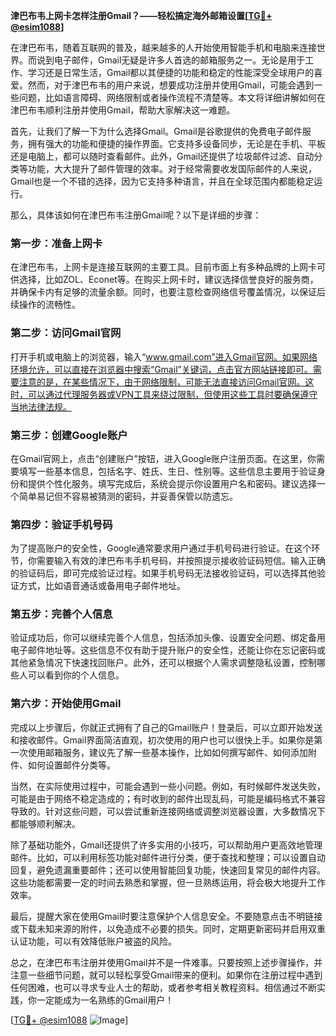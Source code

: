 **津巴布韦上网卡怎样注册Gmail？——轻松搞定海外邮箱设置[[TG💪+ @esim1088](https://t.me/s/esim1088)]**

在津巴布韦，随着互联网的普及，越来越多的人开始使用智能手机和电脑来连接世界。而说到电子邮件，Gmail无疑是许多人首选的邮箱服务之一。无论是用于工作、学习还是日常生活，Gmail都以其便捷的功能和稳定的性能深受全球用户的喜爱。然而，对于津巴布韦的用户来说，想要成功注册并使用Gmail，可能会遇到一些问题，比如语言障碍、网络限制或者操作流程不清楚等。本文将详细讲解如何在津巴布韦顺利注册并使用Gmail，帮助大家解决这一难题。

首先，让我们了解一下为什么选择Gmail。Gmail是谷歌提供的免费电子邮件服务，拥有强大的功能和便捷的操作界面。它支持多设备同步，无论是在手机、平板还是电脑上，都可以随时查看邮件。此外，Gmail还提供了垃圾邮件过滤、自动分类等功能，大大提升了邮件管理的效率。对于经常需要收发国际邮件的人来说，Gmail也是一个不错的选择，因为它支持多种语言，并且在全球范围内都能稳定运行。

那么，具体该如何在津巴布韦注册Gmail呢？以下是详细的步骤：

### 第一步：准备上网卡

在津巴布韦，上网卡是连接互联网的主要工具。目前市面上有多种品牌的上网卡可供选择，比如ZOL、Econet等。在购买上网卡时，建议选择信誉良好的服务商，并确保卡内有足够的流量余额。同时，也要注意检查网络信号覆盖情况，以保证后续操作的流畅性。

### 第二步：访问Gmail官网

打开手机或电脑上的浏览器，输入“www.gmail.com”进入Gmail官网。如果网络环境允许，可以直接在浏览器中搜索“Gmail”关键词，点击官方网站链接即可。需要注意的是，在某些情况下，由于网络限制，可能无法直接访问Gmail官网。这时，可以通过代理服务器或VPN工具来绕过限制，但使用这些工具时要确保遵守当地法律法规。

### 第三步：创建Google账户

在Gmail官网上，点击“创建账户”按钮，进入Google账户注册页面。在这里，你需要填写一些基本信息，包括名字、姓氏、生日、性别等。这些信息主要用于验证身份和提供个性化服务。填写完成后，系统会提示你设置用户名和密码。建议选择一个简单易记但不容易被猜测的密码，并妥善保管以防遗忘。

### 第四步：验证手机号码

为了提高账户的安全性，Google通常要求用户通过手机号码进行验证。在这个环节，你需要输入有效的津巴布韦手机号码，并按照提示接收验证码短信。输入正确的验证码后，即可完成验证过程。如果手机号码无法接收验证码，可以选择其他验证方式，比如语音通话或备用电子邮件地址。

### 第五步：完善个人信息

验证成功后，你可以继续完善个人信息，包括添加头像、设置安全问题、绑定备用电子邮件地址等。这些信息不仅有助于提升账户的安全性，还能让你在忘记密码或其他紧急情况下快速找回账户。此外，还可以根据个人需求调整隐私设置，控制哪些人可以看到你的个人信息。

### 第六步：开始使用Gmail

完成以上步骤后，你就正式拥有了自己的Gmail账户！登录后，可以立即开始发送和接收邮件。Gmail界面简洁直观，初次使用的用户也可以很快上手。如果你是第一次使用邮箱服务，建议先了解一些基本操作，比如如何撰写邮件、如何添加附件、如何设置邮件分类等。

当然，在实际使用过程中，可能会遇到一些小问题。例如，有时候邮件发送失败，可能是由于网络不稳定造成的；有时收到的邮件出现乱码，可能是编码格式不兼容导致的。针对这些问题，可以尝试重新连接网络或调整浏览器设置，大多数情况下都能够顺利解决。

除了基础功能外，Gmail还提供了许多实用的小技巧，可以帮助用户更高效地管理邮件。比如，可以利用标签功能对邮件进行分类，便于查找和整理；可以设置自动回复，避免遗漏重要邮件；还可以使用智能回复功能，快速回复常见的邮件内容。这些功能都需要一定的时间去熟悉和掌握，但一旦熟练运用，将会极大地提升工作效率。

最后，提醒大家在使用Gmail时要注意保护个人信息安全。不要随意点击不明链接或下载未知来源的附件，以免造成不必要的损失。同时，定期更新密码并启用双重认证功能，可以有效降低账户被盗的风险。

总之，在津巴布韦注册并使用Gmail并不是一件难事。只要按照上述步骤操作，并注意一些细节问题，就可以轻松享受Gmail带来的便利。如果你在注册过程中遇到任何困难，也可以寻求专业人士的帮助，或者参考相关教程资料。相信通过不断实践，你一定能成为一名熟练的Gmail用户！

[[TG💪+ @esim1088](https://t.me/s/esim1088) ![Image](https://i.postimg.cc/4NQfJmqS/Snipaste-2025-05-13-00-14-12.png)]